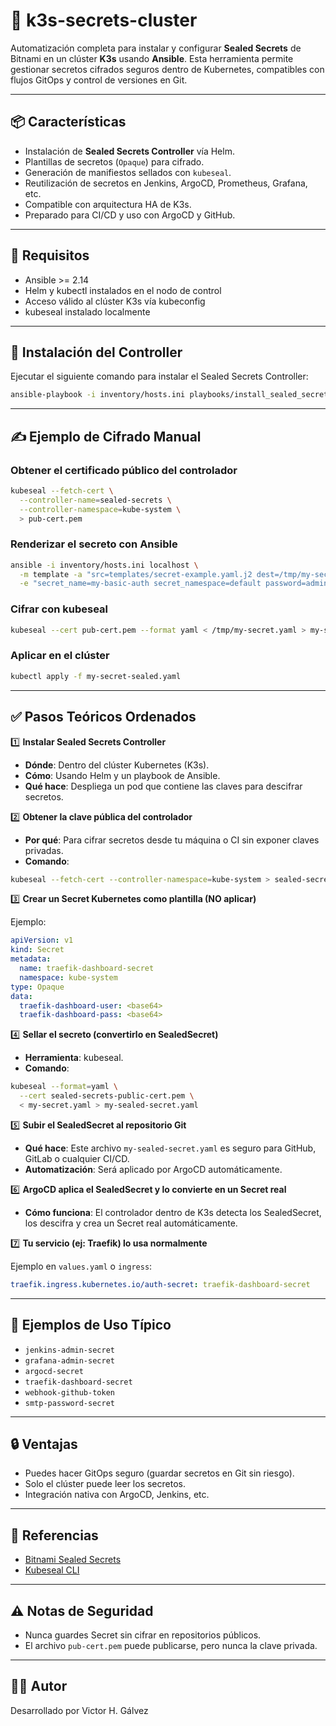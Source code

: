 # 🔐 k3s-secrets-cluster

Automatización completa para instalar y configurar **Sealed Secrets** de Bitnami en un clúster **K3s** usando **Ansible**. Esta herramienta permite gestionar secretos cifrados seguros dentro de Kubernetes, compatibles con flujos GitOps y control de versiones en Git.

---

## 📦 Características

- Instalación de **Sealed Secrets Controller** vía Helm.
- Plantillas de secretos (`Opaque`) para cifrado.
- Generación de manifiestos sellados con `kubeseal`.
- Reutilización de secretos en Jenkins, ArgoCD, Prometheus, Grafana, etc.
- Compatible con arquitectura HA de K3s.
- Preparado para CI/CD y uso con ArgoCD y GitHub.

---

## 🚀 Requisitos

- Ansible >= 2.14
- Helm y kubectl instalados en el nodo de control
- Acceso válido al clúster K3s vía kubeconfig
- kubeseal instalado localmente

---

## 🧪 Instalación del Controller

Ejecutar el siguiente comando para instalar el Sealed Secrets Controller:

```bash
ansible-playbook -i inventory/hosts.ini playbooks/install_sealed_secrets.yml
```

---

## ✍️ Ejemplo de Cifrado Manual

### Obtener el certificado público del controlador

```bash
kubeseal --fetch-cert \
  --controller-name=sealed-secrets \
  --controller-namespace=kube-system \
  > pub-cert.pem
```

### Renderizar el secreto con Ansible

```bash
ansible -i inventory/hosts.ini localhost \
  -m template -a "src=templates/secret-example.yaml.j2 dest=/tmp/my-secret.yaml" \
  -e "secret_name=my-basic-auth secret_namespace=default password=admin123"
```

### Cifrar con kubeseal

```bash
kubeseal --cert pub-cert.pem --format yaml < /tmp/my-secret.yaml > my-secret-sealed.yaml
```

### Aplicar en el clúster

```bash
kubectl apply -f my-secret-sealed.yaml
```

---

## ✅ Pasos Teóricos Ordenados

1️⃣ **Instalar Sealed Secrets Controller**

- **Dónde**: Dentro del clúster Kubernetes (K3s).
- **Cómo**: Usando Helm y un playbook de Ansible.
- **Qué hace**: Despliega un pod que contiene las claves para descifrar secretos.

2️⃣ **Obtener la clave pública del controlador**

- **Por qué**: Para cifrar secretos desde tu máquina o CI sin exponer claves privadas.
- **Comando**:

```bash
kubeseal --fetch-cert --controller-namespace=kube-system > sealed-secrets-public-cert.pem
```

3️⃣ **Crear un Secret Kubernetes como plantilla (NO aplicar)**

Ejemplo:

```yaml
apiVersion: v1
kind: Secret
metadata:
  name: traefik-dashboard-secret
  namespace: kube-system
type: Opaque
data:
  traefik-dashboard-user: <base64>
  traefik-dashboard-pass: <base64>
```

4️⃣ **Sellar el secreto (convertirlo en SealedSecret)**

- **Herramienta**: kubeseal.
- **Comando**:

```bash
kubeseal --format=yaml \
  --cert sealed-secrets-public-cert.pem \
  < my-secret.yaml > my-sealed-secret.yaml
```

5️⃣ **Subir el SealedSecret al repositorio Git**

- **Qué hace**: Este archivo `my-sealed-secret.yaml` es seguro para GitHub, GitLab o cualquier CI/CD.
- **Automatización**: Será aplicado por ArgoCD automáticamente.

6️⃣ **ArgoCD aplica el SealedSecret y lo convierte en un Secret real**

- **Cómo funciona**: El controlador dentro de K3s detecta los SealedSecret, los descifra y crea un Secret real automáticamente.

7️⃣ **Tu servicio (ej: Traefik) lo usa normalmente**

Ejemplo en `values.yaml` o `ingress`:

```yaml
traefik.ingress.kubernetes.io/auth-secret: traefik-dashboard-secret
```

---

## 🧩 Ejemplos de Uso Típico

- `jenkins-admin-secret`
- `grafana-admin-secret`
- `argocd-secret`
- `traefik-dashboard-secret`
- `webhook-github-token`
- `smtp-password-secret`

---

## 🔒 Ventajas

- Puedes hacer GitOps seguro (guardar secretos en Git sin riesgo).
- Solo el clúster puede leer los secretos.
- Integración nativa con ArgoCD, Jenkins, etc.

---

## 📘 Referencias

- [Bitnami Sealed Secrets](https://github.com/bitnami-labs/sealed-secrets)
- [Kubeseal CLI](https://github.com/bitnami-labs/sealed-secrets#kubeseal)

---

## ⚠️ Notas de Seguridad

- Nunca guardes Secret sin cifrar en repositorios públicos.
- El archivo `pub-cert.pem` puede publicarse, pero nunca la clave privada.

---

## 🧑‍💻 Autor

Desarrollado por Victor H. Gálvez